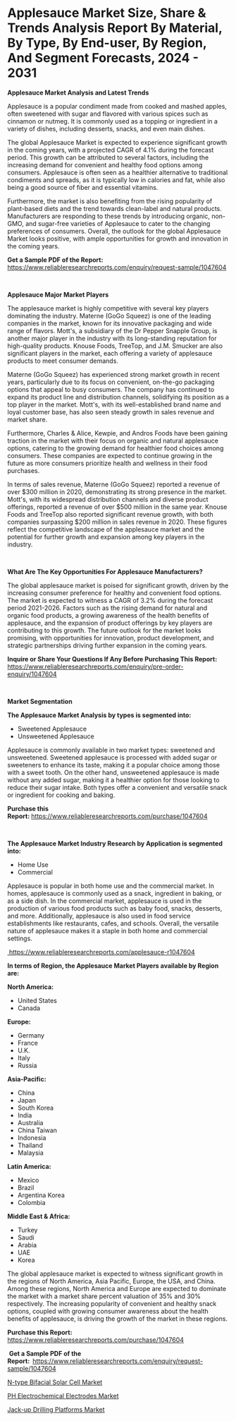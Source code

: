 <p><h1>Applesauce Market Size, Share & Trends Analysis Report By Material, By Type, By End-user, By Region, And Segment Forecasts, 2024 - 2031</h1></p><p><strong>Applesauce Market Analysis and Latest Trends</strong></p>
<p><p>Applesauce is a popular condiment made from cooked and mashed apples, often sweetened with sugar and flavored with various spices such as cinnamon or nutmeg. It is commonly used as a topping or ingredient in a variety of dishes, including desserts, snacks, and even main dishes.</p><p>The global Applesauce Market is expected to experience significant growth in the coming years, with a projected CAGR of 4.1% during the forecast period. This growth can be attributed to several factors, including the increasing demand for convenient and healthy food options among consumers. Applesauce is often seen as a healthier alternative to traditional condiments and spreads, as it is typically low in calories and fat, while also being a good source of fiber and essential vitamins.</p><p>Furthermore, the market is also benefiting from the rising popularity of plant-based diets and the trend towards clean-label and natural products. Manufacturers are responding to these trends by introducing organic, non-GMO, and sugar-free varieties of Applesauce to cater to the changing preferences of consumers. Overall, the outlook for the global Applesauce Market looks positive, with ample opportunities for growth and innovation in the coming years.</p></p>
<p><strong>Get a Sample PDF of the Report:&nbsp;</strong> <a href="https://www.reliableresearchreports.com/enquiry/request-sample/1047604">https://www.reliableresearchreports.com/enquiry/request-sample/1047604</a></p>
<p>&nbsp;</p>
<p><strong>Applesauce Major Market Players</strong></p>
<p><p>The applesauce market is highly competitive with several key players dominating the industry. Materne (GoGo Squeez) is one of the leading companies in the market, known for its innovative packaging and wide range of flavors. Mott's, a subsidiary of the Dr Pepper Snapple Group, is another major player in the industry with its long-standing reputation for high-quality products. Knouse Foods, TreeTop, and J.M. Smucker are also significant players in the market, each offering a variety of applesauce products to meet consumer demands.</p><p>Materne (GoGo Squeez) has experienced strong market growth in recent years, particularly due to its focus on convenient, on-the-go packaging options that appeal to busy consumers. The company has continued to expand its product line and distribution channels, solidifying its position as a top player in the market. Mott's, with its well-established brand name and loyal customer base, has also seen steady growth in sales revenue and market share.</p><p>Furthermore, Charles & Alice, Kewpie, and Andros Foods have been gaining traction in the market with their focus on organic and natural applesauce options, catering to the growing demand for healthier food choices among consumers. These companies are expected to continue growing in the future as more consumers prioritize health and wellness in their food purchases.</p><p>In terms of sales revenue, Materne (GoGo Squeez) reported a revenue of over $300 million in 2020, demonstrating its strong presence in the market. Mott's, with its widespread distribution channels and diverse product offerings, reported a revenue of over $500 million in the same year. Knouse Foods and TreeTop also reported significant revenue growth, with both companies surpassing $200 million in sales revenue in 2020. These figures reflect the competitive landscape of the applesauce market and the potential for further growth and expansion among key players in the industry.</p></p>
<p>&nbsp;</p>
<p><strong>What Are The Key Opportunities For Applesauce Manufacturers?</strong></p>
<p><p>The global applesauce market is poised for significant growth, driven by the increasing consumer preference for healthy and convenient food options. The market is expected to witness a CAGR of 3.2% during the forecast period 2021-2026. Factors such as the rising demand for natural and organic food products, a growing awareness of the health benefits of applesauce, and the expansion of product offerings by key players are contributing to this growth. The future outlook for the market looks promising, with opportunities for innovation, product development, and strategic partnerships driving further expansion in the coming years.</p></p>
<p><strong>Inquire or Share Your Questions If Any Before Purchasing This Report:</strong> <a href="https://www.reliableresearchreports.com/enquiry/pre-order-enquiry/1047604">https://www.reliableresearchreports.com/enquiry/pre-order-enquiry/1047604</a></p>
<p>&nbsp;</p>
<p><strong>Market Segmentation</strong></p>
<p><strong>The Applesauce Market Analysis by types is segmented into:</strong></p>
<p><ul><li>Sweetened Applesauce</li><li>Unsweetened Applesauce</li></ul></p>
<p><p>Applesauce is commonly available in two market types: sweetened and unsweetened. Sweetened applesauce is processed with added sugar or sweeteners to enhance its taste, making it a popular choice among those with a sweet tooth. On the other hand, unsweetened applesauce is made without any added sugar, making it a healthier option for those looking to reduce their sugar intake. Both types offer a convenient and versatile snack or ingredient for cooking and baking.</p></p>
<p><strong>Purchase this Report:&nbsp;</strong><a href="https://www.reliableresearchreports.com/purchase/1047604">https://www.reliableresearchreports.com/purchase/1047604</a></p>
<p>&nbsp;</p>
<p><strong>The Applesauce Market Industry Research by Application is segmented into:</strong></p>
<p><ul><li>Home Use</li><li>Commercial</li></ul></p>
<p><p>Applesauce is popular in both home use and the commercial market. In homes, applesauce is commonly used as a snack, ingredient in baking, or as a side dish. In the commercial market, applesauce is used in the production of various food products such as baby food, snacks, desserts, and more. Additionally, applesauce is also used in food service establishments like restaurants, cafes, and schools. Overall, the versatile nature of applesauce makes it a staple in both home and commercial settings.</p></p>
<p><a href="https://www.reliableresearchreports.com/applesauce-r1047604">&nbsp;https://www.reliableresearchreports.com/applesauce-r1047604</a></p>
<p><strong>In terms of Region, the Applesauce Market Players available by Region are:</strong></p>
<p>
    <p> <strong> North America: </strong>
        <ul>
            <li>United States</li>
            <li>Canada</li>
        </ul>
        </p> 
    <p> <strong> Europe: </strong>
        <ul>
            <li>Germany</li>
            <li>France</li>
            <li>U.K.</li>
            <li>Italy</li>
            <li>Russia</li>
        </ul>
        </p> 
    <p> <strong> Asia-Pacific: </strong>
        <ul>
            <li>China</li>
            <li>Japan</li>
            <li>South Korea</li>
            <li>India</li>
            <li>Australia</li>
            <li>China Taiwan</li>
            <li>Indonesia</li>
            <li>Thailand</li>
            <li>Malaysia</li>
        </ul>
        </p> 
    <p> <strong> Latin America: </strong>
        <ul>
            <li>Mexico</li>
            <li>Brazil</li>
            <li>Argentina Korea</li>
            <li>Colombia</li>
        </ul>
        </p> 
    <p> <strong> Middle East & Africa: </strong>
        <ul>
            <li>Turkey</li>
            <li>Saudi</li>
            <li>Arabia</li>
            <li>UAE</li>
            <li>Korea</li>
        </ul>
    </p>
    </p>
<p><p>The global applesauce market is expected to witness significant growth in the regions of North America, Asia Pacific, Europe, the USA, and China. Among these regions, North America and Europe are expected to dominate the market with a market share percent valuation of 35% and 30% respectively. The increasing popularity of convenient and healthy snack options, coupled with growing consumer awareness about the health benefits of applesauce, is driving the growth of the market in these regions.</p></p>
<p><strong>Purchase this Report: </strong><a href="https://www.reliableresearchreports.com/purchase/1047604">https://www.reliableresearchreports.com/purchase/1047604</a></p>
<p>&nbsp;<strong>Get a Sample PDF of the Report:&nbsp;&nbsp;</strong><a href="https://www.reliableresearchreports.com/enquiry/request-sample/1047604">https://www.reliableresearchreports.com/enquiry/request-sample/1047604</a></p>
<p><strong></strong></p>
<p><p><a href="https://medium.com/@richard_ellings/n-type-bifacial-solar-cell-market-size-growth-trends-statistics-forecasts-2024-2031-ab207745a511">N-type Bifacial Solar Cell Market</a></p><p><a href="https://medium.com/@ransomohns/ph-electrochemical-electrodes-market-a-global-and-regional-analysis-2024-2031-e345af6b4360">PH Electrochemical Electrodes Market</a></p><p><a href="https://medium.com/@tankuser238_5568/global-jack-up-drilling-platforms-market-sector-types-applications-market-player-strategies-1972813dbf2a">Jack-up Drilling Platforms Market</a></p></p>